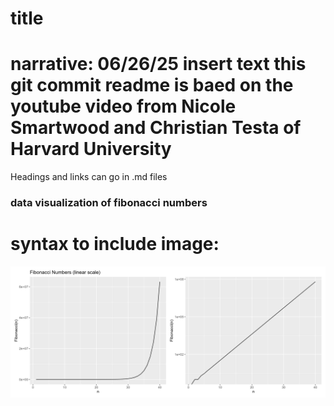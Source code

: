 # title
# narrative: 06/26/25 insert text this git commit readme is baed on the youtube video from Nicole Smartwood and Christian Testa of Harvard University 
 Headings and links can go in .md files 
 
 ### data visualization of fibonacci numbers
 # syntax to include image: ![]()
 ![Alt text here: Figure representing Fibonacci numbers on linear and log scales](fibonacci_numbers_figure.png)